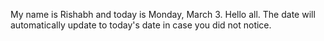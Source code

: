 My name is Rishabh and today is Monday, March 3. Hello all. The date will automatically update to today's date in case you did not notice.
